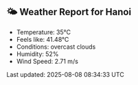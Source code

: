 <!-- WEATHER-START -->
## 🌤 Weather Report for Hanoi

- Temperature: 35°C
- Feels like: 41.48°C
- Conditions: overcast clouds
- Humidity: 52%
- Wind Speed: 2.71 m/s

Last updated: 2025-08-08 08:34:33 UTC
<!-- WEATHER-END -->
